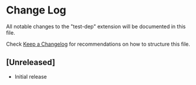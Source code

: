 # Change Log

All notable changes to the "test-dep" extension will be documented in this file.

Check [Keep a Changelog](http://keepachangelog.com/) for recommendations on how to structure this file.

## [Unreleased]

- Initial release